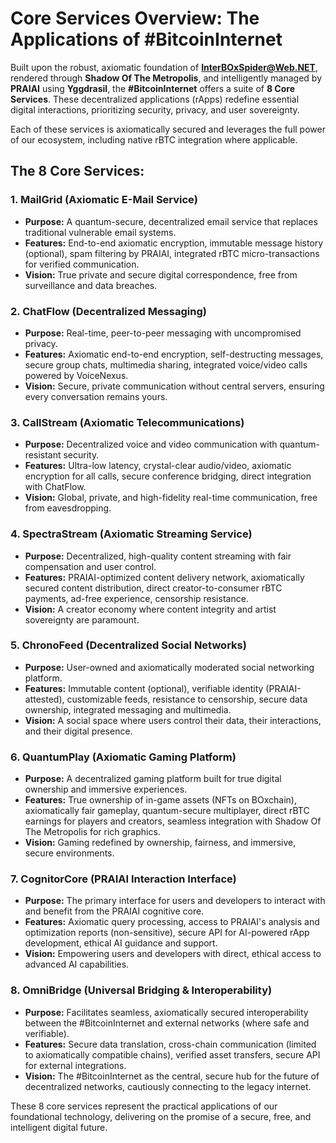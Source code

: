 # Core Services Overview: The Applications of #BitcoinInternet

Built upon the robust, axiomatic foundation of **InterBOxSpider@Web.NET**, rendered through **Shadow Of The Metropolis**, and intelligently managed by **PRAIAI** using **Yggdrasil**, the **#BitcoinInternet** offers a suite of **8 Core Services**. These decentralized applications (rApps) redefine essential digital interactions, prioritizing security, privacy, and user sovereignty.

Each of these services is axiomatically secured and leverages the full power of our ecosystem, including native rBTC integration where applicable.

## The 8 Core Services:

### 1. MailGrid (Axiomatic E-Mail Service)
* **Purpose:** A quantum-secure, decentralized email service that replaces traditional vulnerable email systems.
* **Features:** End-to-end axiomatic encryption, immutable message history (optional), spam filtering by PRAIAI, integrated rBTC micro-transactions for verified communication.
* **Vision:** True private and secure digital correspondence, free from surveillance and data breaches.

### 2. ChatFlow (Decentralized Messaging)
* **Purpose:** Real-time, peer-to-peer messaging with uncompromised privacy.
* **Features:** Axiomatic end-to-end encryption, self-destructing messages, secure group chats, multimedia sharing, integrated voice/video calls powered by VoiceNexus.
* **Vision:** Secure, private communication without central servers, ensuring every conversation remains yours.

### 3. CallStream (Axiomatic Telecommunications)
* **Purpose:** Decentralized voice and video communication with quantum-resistant security.
* **Features:** Ultra-low latency, crystal-clear audio/video, axiomatic encryption for all calls, secure conference bridging, direct integration with ChatFlow.
* **Vision:** Global, private, and high-fidelity real-time communication, free from eavesdropping.

### 4. SpectraStream (Axiomatic Streaming Service)
* **Purpose:** Decentralized, high-quality content streaming with fair compensation and user control.
* **Features:** PRAIAI-optimized content delivery network, axiomatically secured content distribution, direct creator-to-consumer rBTC payments, ad-free experience, censorship resistance.
* **Vision:** A creator economy where content integrity and artist sovereignty are paramount.

### 5. ChronoFeed (Decentralized Social Networks)
* **Purpose:** User-owned and axiomatically moderated social networking platform.
* **Features:** Immutable content (optional), verifiable identity (PRAIAI-attested), customizable feeds, resistance to censorship, secure data ownership, integrated messaging and multimedia.
* **Vision:** A social space where users control their data, their interactions, and their digital presence.

### 6. QuantumPlay (Axiomatic Gaming Platform)
* **Purpose:** A decentralized gaming platform built for true digital ownership and immersive experiences.
* **Features:** True ownership of in-game assets (NFTs on BOxchain), axiomatically fair gameplay, quantum-secure multiplayer, direct rBTC earnings for players and creators, seamless integration with Shadow Of The Metropolis for rich graphics.
* **Vision:** Gaming redefined by ownership, fairness, and immersive, secure environments.

### 7. CognitorCore (PRAIAI Interaction Interface)
* **Purpose:** The primary interface for users and developers to interact with and benefit from the PRAIAI cognitive core.
* **Features:** Axiomatic query processing, access to PRAIAI's analysis and optimization reports (non-sensitive), secure API for AI-powered rApp development, ethical AI guidance and support.
* **Vision:** Empowering users and developers with direct, ethical access to advanced AI capabilities.

### 8. OmniBridge (Universal Bridging & Interoperability)
* **Purpose:** Facilitates seamless, axiomatically secured interoperability between the #BitcoinInternet and external networks (where safe and verifiable).
* **Features:** Secure data translation, cross-chain communication (limited to axiomatically compatible chains), verified asset transfers, secure API for external integrations.
* **Vision:** The #BitcoinInternet as the central, secure hub for the future of decentralized networks, cautiously connecting to the legacy internet.

These 8 core services represent the practical applications of our foundational technology, delivering on the promise of a secure, free, and intelligent digital future.
